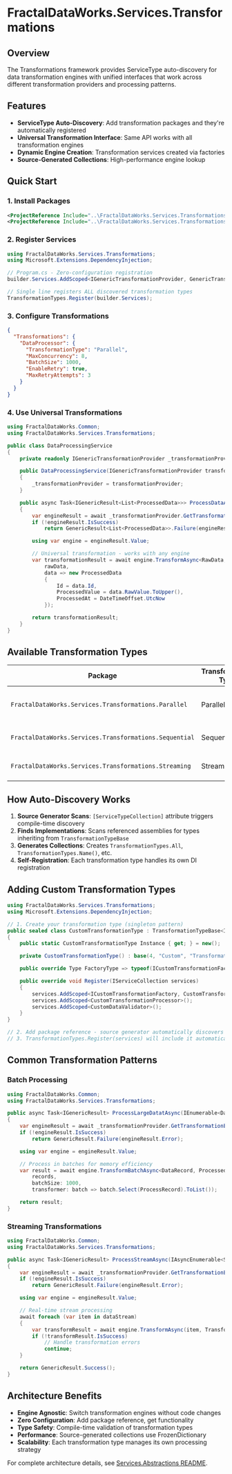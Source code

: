 # FractalDataWorks.Services.Transformations

## Overview

The Transformations framework provides ServiceType auto-discovery for data transformation engines with unified interfaces that work across different transformation providers and processing patterns.

## Features

- **ServiceType Auto-Discovery**: Add transformation packages and they're automatically registered
- **Universal Transformation Interface**: Same API works with all transformation engines
- **Dynamic Engine Creation**: Transformation services created via factories
- **Source-Generated Collections**: High-performance engine lookup

## Quick Start

### 1. Install Packages

```xml
<ProjectReference Include="..\FractalDataWorks.Services.Transformations\FractalDataWorks.Services.Transformations.csproj" />
<ProjectReference Include="..\FractalDataWorks.Services.Transformations.Parallel\FractalDataWorks.Services.Transformations.Parallel.csproj" />
```

### 2. Register Services

```csharp
using FractalDataWorks.Services.Transformations;
using Microsoft.Extensions.DependencyInjection;

// Program.cs - Zero-configuration registration
builder.Services.AddScoped<IGenericTransformationProvider, GenericTransformationProvider>();

// Single line registers ALL discovered transformation types
TransformationTypes.Register(builder.Services);
```

### 3. Configure Transformations

```json
{
  "Transformations": {
    "DataProcessor": {
      "TransformationType": "Parallel",
      "MaxConcurrency": 8,
      "BatchSize": 1000,
      "EnableRetry": true,
      "MaxRetryAttempts": 3
    }
  }
}
```

### 4. Use Universal Transformations

```csharp
using FractalDataWorks.Common;
using FractalDataWorks.Services.Transformations;

public class DataProcessingService
{
    private readonly IGenericTransformationProvider _transformationProvider;

    public DataProcessingService(IGenericTransformationProvider transformationProvider)
    {
        _transformationProvider = transformationProvider;
    }

    public async Task<IGenericResult<List<ProcessedData>>> ProcessDataAsync(List<RawData> rawData)
    {
        var engineResult = await _transformationProvider.GetTransformationEngine("DataProcessor");
        if (!engineResult.IsSuccess)
            return GenericResult<List<ProcessedData>>.Failure(engineResult.Error);

        using var engine = engineResult.Value;

        // Universal transformation - works with any engine
        var transformationResult = await engine.TransformAsync<RawData, ProcessedData>(
            rawData,
            data => new ProcessedData
            {
                Id = data.Id,
                ProcessedValue = data.RawValue.ToUpper(),
                ProcessedAt = DateTimeOffset.UtcNow
            });

        return transformationResult;
    }
}
```

## Available Transformation Types

| Package | Transformation Type | Purpose |
|---------|-------------------|---------|
| `FractalDataWorks.Services.Transformations.Parallel` | Parallel | High-performance parallel processing |
| `FractalDataWorks.Services.Transformations.Sequential` | Sequential | Sequential data processing |
| `FractalDataWorks.Services.Transformations.Streaming` | Streaming | Real-time stream processing |

## How Auto-Discovery Works

1. **Source Generator Scans**: `[ServiceTypeCollection]` attribute triggers compile-time discovery
2. **Finds Implementations**: Scans referenced assemblies for types inheriting from `TransformationTypeBase`
3. **Generates Collections**: Creates `TransformationTypes.All`, `TransformationTypes.Name()`, etc.
4. **Self-Registration**: Each transformation type handles its own DI registration

## Adding Custom Transformation Types

```csharp
using FractalDataWorks.Services.Transformations;
using Microsoft.Extensions.DependencyInjection;

// 1. Create your transformation type (singleton pattern)
public sealed class CustomTransformationType : TransformationTypeBase<IGenericTransformationEngine, CustomTransformationConfiguration, ICustomTransformationFactory>
{
    public static CustomTransformationType Instance { get; } = new();

    private CustomTransformationType() : base(4, "Custom", "Transformation Engines") { }

    public override Type FactoryType => typeof(ICustomTransformationFactory);

    public override void Register(IServiceCollection services)
    {
        services.AddScoped<ICustomTransformationFactory, CustomTransformationFactory>();
        services.AddScoped<CustomTransformationProcessor>();
        services.AddScoped<CustomDataValidator>();
    }
}

// 2. Add package reference - source generator automatically discovers it
// 3. TransformationTypes.Register(services) will include it automatically
```

## Common Transformation Patterns

### Batch Processing

```csharp
using FractalDataWorks.Common;
using FractalDataWorks.Services.Transformations;

public async Task<IGenericResult> ProcessLargeDatatAsync(IEnumerable<DataRecord> records)
{
    var engineResult = await _transformationProvider.GetTransformationEngine("Parallel");
    if (!engineResult.IsSuccess)
        return GenericResult.Failure(engineResult.Error);

    using var engine = engineResult.Value;

    // Process in batches for memory efficiency
    var result = await engine.TransformBatchAsync<DataRecord, ProcessedRecord>(
        records,
        batchSize: 1000,
        transformer: batch => batch.Select(ProcessRecord).ToList());

    return result;
}
```

### Streaming Transformations

```csharp
using FractalDataWorks.Common;
using FractalDataWorks.Services.Transformations;

public async Task<IGenericResult> ProcessStreamAsync(IAsyncEnumerable<StreamData> dataStream)
{
    var engineResult = await _transformationProvider.GetTransformationEngine("Streaming");
    if (!engineResult.IsSuccess)
        return GenericResult.Failure(engineResult.Error);

    using var engine = engineResult.Value;

    // Real-time stream processing
    await foreach (var item in dataStream)
    {
        var transformResult = await engine.TransformAsync(item, TransformStreamItem);
        if (!transformResult.IsSuccess)
            // Handle transformation errors
            continue;
    }

    return GenericResult.Success();
}
```

## Architecture Benefits

- **Engine Agnostic**: Switch transformation engines without code changes
- **Zero Configuration**: Add package reference, get functionality
- **Type Safety**: Compile-time validation of transformation types
- **Performance**: Source-generated collections use FrozenDictionary
- **Scalability**: Each transformation type manages its own processing strategy

For complete architecture details, see [Services.Abstractions README](../FractalDataWorks.Services.Abstractions/README.md).